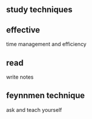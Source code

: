 ## study techniques

## effective
time management and efficiency

## read
write notes

## feynnmen technique
ask and teach yourself
